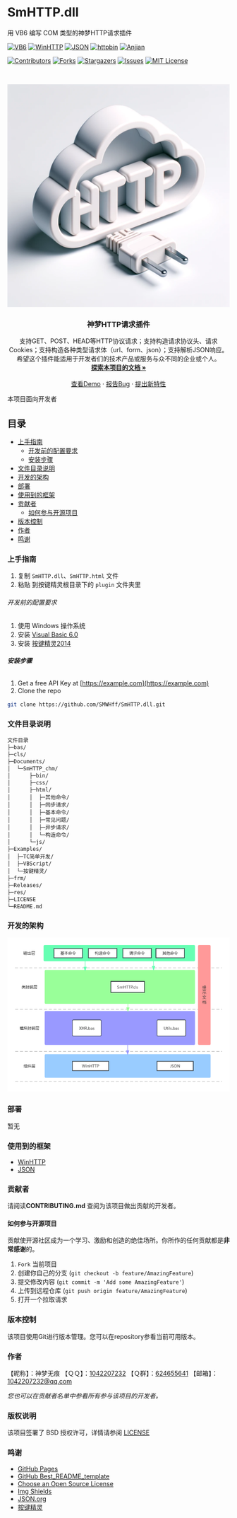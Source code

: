 # SmHTTP.dll

用 VB6 编写 COM 类型的神梦HTTP请求插件

<!-- PROJECT SHIELDS -->
[![VB6][VB6-shield]][VB6-url]
[![WinHTTP][WinHTTP-shield]][WinHTTP-url]
[![JSON][JSON-shield]][JSON-url]
[![httpbin][httpbin-shield]][httpbin-url]
[![Anjian][anjian-shield]][anjian-url]

[![Contributors][contributors-shield]][contributors-url]
[![Forks][forks-shield]][forks-url]
[![Stargazers][stars-shield]][stars-url]
[![Issues][issues-shield]][issues-url]
[![MIT License][license-shield]][license-url]

<!-- PROJECT LOGO -->
<br />

<p align="center">
  <a href="https://github.com/SMWHff/SmHTTP.dll/">
    <img src="logo.png" alt="Logo">
  </a>

  <h3 align="center">神梦HTTP请求插件</h3>
  <p align="center">
  支持GET、POST、HEAD等HTTP协议请求；支持构造请求协议头、请求Cookies；支持构造各种类型请求体（url、form、json）；支持解析JSON响应。希望这个插件能适用于开发者们的技术产品或服务与众不同的企业或个人。
    <br />
    <a href="https://github.com/SMWHff/SmHTTP.dll/Documents/SmHTTP.html"><strong>探索本项目的文档 »</strong></a>
    <br />
    <br />
    <a href="https://github.com/SMWHff/SmHTTP.dll/Examples">查看Demo</a>
    ·
    <a href="https://github.com/SMWHff/SmHTTP.dll/issues">报告Bug</a>
    ·
    <a href="https://github.com/SMWHff/SmHTTP.dll/issues">提出新特性</a>
  </p>
</p>


 本项目面向开发者
 
## 目录
- [上手指南](#上手指南)
  - [开发前的配置要求](#开发前的配置要求)
  - [安装步骤](#安装步骤)
- [文件目录说明](#文件目录说明)
- [开发的架构](#开发的架构)
- [部署](#部署)
- [使用到的框架](#使用到的框架)
- [贡献者](#贡献者)
  - [如何参与开源项目](#如何参与开源项目)
- [版本控制](#版本控制)
- [作者](#作者)
- [鸣谢](#鸣谢)

### 上手指南
1. 复制 `SmHTTP.dll`、`SmHTTP.html` 文件
2. 粘贴 到按键精灵根目录下的 `plugin` 文件夹里


###### 开发前的配置要求
1. 使用 Windows 操作系统
2. 安装 [Visual Basic 6.0][VB6-url]
3. 安装 [按键精灵2014][anjian-url]


###### **安装步骤**
1. Get a free API Key at [https://example.com](https://example.com)
2. Clone the repo
```sh
git clone https://github.com/SMWHff/SmHTTP.dll.git
```


### 文件目录说明
```
文件目录
├─bas/
├─cls/
├─Documents/
│  └─SmHTTP_chm/
│      ├─bin/
│      ├─css/
│      ├─html/
│      │  ├─其他命令/
│      │  ├─同步请求/
│      │  ├─基本命令/
│      │  ├─常见问题/
│      │  ├─异步请求/
│      │  └─构造命令/
│      └─js/
├─Examples/
│  ├─TC简单开发/
│  ├─VBScript/
│  └─按键精灵/
├─frm/
├─Releases/
├─res/
├─LICENSE
└─README.md
```


### 开发的架构 
![ARCHITECTURE](ARCHITECTURE.png)


### 部署
暂无


### 使用到的框架
- [WinHTTP](https://learn.microsoft.com/zh-cn/windows/win32/winhttp/using-winhttp)
- [JSON](https://www.json.org/json-zh.html)


### 贡献者
请阅读**CONTRIBUTING.md** 查阅为该项目做出贡献的开发者。


#### 如何参与开源项目
贡献使开源社区成为一个学习、激励和创造的绝佳场所。你所作的任何贡献都是**非常感谢**的。
1. `Fork` 当前项目
2. 创建你自己的分支 (`git checkout -b feature/AmazingFeature`)
3. 提交修改内容 (`git commit -m 'Add some AmazingFeature'`)
4. 上传到远程仓库 (`git push origin feature/AmazingFeature`)
5. 打开一个拉取请求



### 版本控制
该项目使用Git进行版本管理。您可以在repository参看当前可用版本。


### 作者
【昵称】：神梦无痕
【ＱＱ】：[1042207232][QQ-url]
【Ｑ群】：[624655641][QQun-url]
【邮箱】：[1042207232@qq.com][QEmail-url]

 *您也可以在贡献者名单中参看所有参与该项目的开发者。*



### 版权说明
该项目签署了 BSD 授权许可，详情请参阅 [LICENSE](https://github.com/SMWHff/SmHTTP.dll/blob/master/LICENSE)



### 鸣谢
- [GitHub Pages](https://pages.github.com)
- [GitHub Best_README_template](https://github.com/shaojintian/Best_README_template)
- [Choose an Open Source License](https://choosealicense.com)
- [Img Shields](https://shields.io)
- [JSON.org](https://www.json.org/)
- [按键精灵](https://www.anjian.com/)



<!-- links -->
[your-project-path]:SMWHff/SmHTTP.dll
[contributors-shield]: https://img.shields.io/github/contributors/SMWHff/SmHTTP.dll.svg?style=flat-square
[contributors-url]: https://github.com/SMWHff/SmHTTP.dll/graphs/contributors
[forks-shield]: https://img.shields.io/github/forks/SMWHff/SmHTTP.dll.svg?style=flat-square
[forks-url]: https://github.com/SMWHff/SmHTTP.dll/network/members
[stars-shield]: https://img.shields.io/github/stars/SMWHff/SmHTTP.dll.svg?style=flat-square
[stars-url]: https://github.com/SMWHff/SmHTTP.dll/stargazers
[issues-shield]: https://img.shields.io/github/issues/SMWHff/SmHTTP.dll.svg?style=flat-square
[issues-url]: https://img.shields.io/github/issues/SMWHff/SmHTTP.dll.svg
[license-shield]: https://img.shields.io/github/license/SMWHff/SmHTTP.dll.svg?style=flat-square
[license-url]: https://github.com/SMWHff/SmHTTP.dll/blob/master/LICENSE.txt
[linkedin-shield]: https://img.shields.io/badge/-LinkedIn-black.svg?style=flat-square&logo=linkedin&colorB=555
[linkedin-url]: https://linkedin.com/in/SMWHff
[Win-shield]: https://img.shields.io/badge/OS-Windows-blue
[VB6-shield]: https://img.shields.io/badge/Visual%20Basic-6.0-blue?labelColor=512BD4
[VB6-url]: https://pc.qq.com/detail/19/detail_91139.html
[anjian-shield]: https://img.shields.io/badge/%E6%8C%89%E9%94%AE%E7%B2%BE%E7%81%B5-2014-white?logoColor=24ab5e&labelColor=24ab5e
[anjian-url]: http://www.anjian.com/
[WinHTTP-shield]: https://img.shields.io/badge/WinHTTP-5.1-blue
[WinHTTP-url]: https://learn.microsoft.com/zh-cn/windows/win32/winhttp/using-winhttp
[JSON-shield]: https://img.shields.io/badge/JSON-2009.4-blue
[JSON-url]: http://www.ediy.co.nz/vbjson-json-parser-library-in-vb6-xidc55680.html
[httpbin-shield]: https://img.shields.io/badge/httpbin.org-0.9.2-blue
[httpbin-url]: https://httpbin.org/
[QQ-url]: tencent://message/?Menu=yes&uin=1042207232&Site=&Service=200&sigT=2a39fb276d15586e1114e71f7af38e195148b0369a16a40fdad564ce185f72e8de86db22c67ec3c1
[QQun-url]: tencent://groupwpa/?subcmd=all&param=7B2267726F757055696E223A3632343635353634312C2274696D655374616D70223A313532363734303633387D0A
[QEmail-url]: http://mail.qq.com/cgi-bin/qm_share?t=qm_mailme&email=0uPi5uDg4uXg4eCSo6P8sb2-